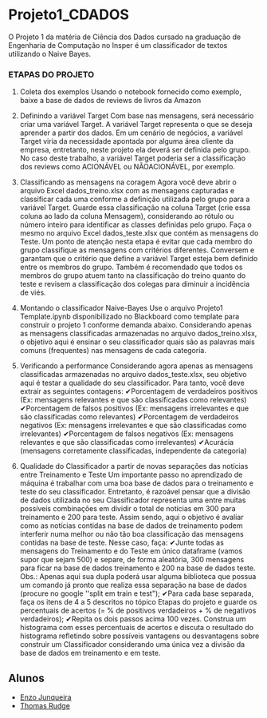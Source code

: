 # Projeto1_CDADOS
O Projeto 1 da matéria de Ciência dos Dados cursado na graduação de Engenharia de Computação no Insper é um classificador de textos utilizando o Naive Bayes.

### ETAPAS DO PROJETO

1. Coleta dos exemplos
Usando o notebook fornecido como exemplo, baixe a base de dados de reviews de livros da
Amazon

2. Definindo a variável Target
Com base nas mensagens, será necessário criar uma variável Target. A variável Target
representa o que se deseja aprender a partir dos dados. Em um cenário de negócios, a
variável Target viria da necessidade apontada por alguma área cliente da empresa,
entretanto, neste projeto ela deverá ser definida pelo grupo. No caso deste trabalho, a
variável Target poderia ser a classificação dos reviews como ACIONÁVEL ou NÃOACIONÁVEL, por exemplo.

3. Classificando as mensagens na coragem
Agora você deve abrir o arquivo Excel dados_treino.xlsx com as mensagens
capturadas e classificar cada uma conforme a definição utilizada pelo grupo para a variável
Target. Guarde essa classificação na coluna Target (crie essa coluna ao lado da coluna
Mensagem), considerando ao rótulo ou número inteiro para identificar as classes definidas
pelo grupo.
Faça o mesmo no arquivo Excel dados_teste.xlsx que contém as mensagens do Teste.
Um ponto de atenção nesta etapa é evitar que cada membro do grupo classifique as
mensagens com critérios diferentes. Conversem e garantam que o critério que define a
variável Target esteja bem definido entre os membros do grupo. Também é recomendado
que todos os membros do grupo atuem tanto na classificação do treino quanto do teste e
revisem a classificação dos colegas para diminuir a incidência de viés.

4. Montando o classificador Naive-Bayes
Use o arquivo Projeto1 Template.ipynb disponibilizado no Blackboard como template para
construir o projeto 1 conforme demanda abaixo.
Considerando apenas as mensagens classificadas armazenadas no arquivo
dados_treino.xlsx, o objetivo aqui é ensinar o seu classificador quais são as palavras mais
comuns (frequentes) nas mensagens de cada categoria.

5. Verificando a performance
Considerando agora apenas as mensagens classificadas armazenadas no arquivo
dados_teste.xlsx, seu objetivo aqui é testar a qualidade do seu classificador.
Para tanto, você deve extrair as seguintes contagens:
✔Porcentagem de verdadeiros positivos (Ex: mensagens relevantes e que são
classificadas como relevantes)
✔Porcentagem de falsos positivos (Ex: mensagens irrelevantes e que são classificadas
como relevantes)
✔Porcentagem de verdadeiros negativos (Ex: mensagens irrelevantes e que são
classificadas como irrelevantes)
✔Porcentagem de falsos negativos (Ex: mensagens relevantes e que são classificadas
como irrelevantes)
✔Acurácia (mensagens corretamente classificadas, independente da categoria)

6. Qualidade do Classificador a partir de novas separações das notícias entre
Treinamento e Teste
Um importante passo no aprendizado de máquina é trabalhar com uma boa base de dados
para o treinamento e teste do seu classificador. Entretanto, é razoável pensar que a divisão
de dados utilizada no seu Classificador representa uma entre muitas possíveis combinações
em dividir o total de notícias em 300 para treinamento e 200 para teste.
Assim sendo, aqui o objetivo é avaliar como as notícias contidas na base de dados de
treinamento podem interferir numa melhor ou não tão boa classificação das mensagens
contidas na base de teste.
Nesse caso, faça:
✔Junte todas as mensagens do Treinamento e do Teste em único dataframe (vamos
supor que sejam 500) e separe, de forma aleatória, 300 mensagens para ficar na base
de dados treinamento e 200 na base de dados teste. Obs.: Apenas aqui sua dupla
poderá usar alguma biblioteca que possua um comando já pronto que realiza essa
separação na base de dados (procure no google ''split em train e test");
✔Para cada base separada, faça os itens de 4 a 5 descritos no tópico Etapas do
projeto e guarde os percentuais de acertos (= % de positivos verdadeiros + % de
negativos verdadeiros);
✔Repita os dois passos acima 100 vezes.
Construa um histograma com esses percentuais de acertos e discuta o resultado do
histograma refletindo sobre possíveis vantagens ou desvantagens sobre construir um
Classificador considerando uma única vez a divisão da base de dados em treinamento e em
teste. 



## Alunos
- [Enzo Junqueira][enzo]
- [Thomas Rudge][thomas]

[enzo]: https://github.com/enzojunq
[thomas]: https://github.com/thomasrudge
